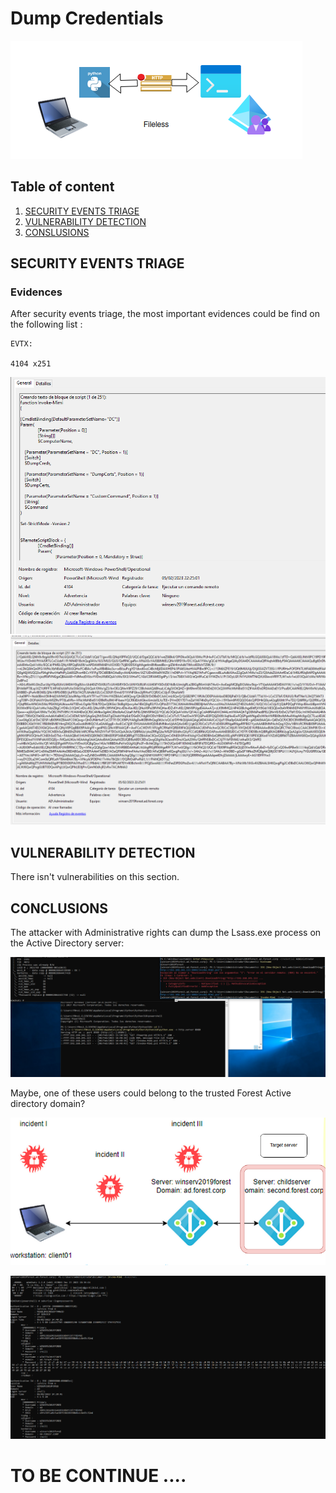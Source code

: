 # Dump Credentials

![Fileless dump credentials](resources/FIleless.png)

## Table of content

  1. [SECURITY EVENTS TRIAGE](#security-events-triage)
  2. [VULNERABILITY DETECTION](#vulnerability-detection)  
  3. [CONSLUSIONS](#conclusions)



## SECURITY EVENTS TRIAGE

### Evidences

After security events triage, the most important evidences could be find on the following list :

```
EVTX:

4104 x251
```

![fileless output](resources/Fileless_mimikatz_1.png)
![fileless output](resources/Fileless_mimikatz_251.png)


## VULNERABILITY DETECTION

There isn't vulnerabilities on this section.


## CONCLUSIONS

The attacker with Administrative rights can dump the Lsass.exe process on the Active Directory server:

![fileless output](resources/Invoke-Mimi_fileless.png)

Maybe, one of these users could belong to the trusted Forest Active directory domain?

![New Target server](resources/new_target_server.png)

![fileless output](resources/Dump.png)


# TO BE CONTINUE ....
